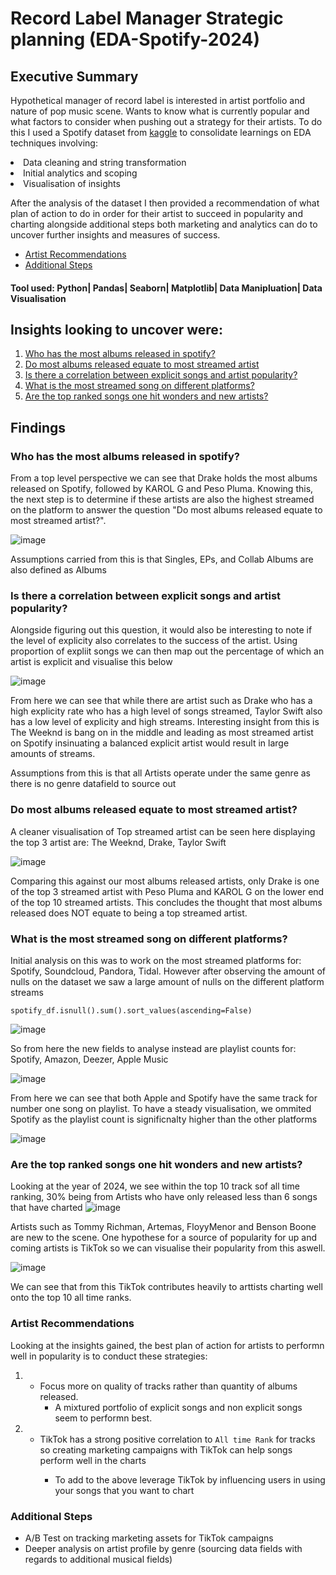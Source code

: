 # Record Label Manager Strategic planning (EDA-Spotify-2024)

## Executive Summary
Hypothetical manager of record label is interested in artist portfolio and nature of pop music scene. Wants to know what is currently popular and what factors to consider when pushing out a strategy for their artists. 
To do this I used a Spotify dataset from [kaggle](https://www.kaggle.com/datasets/nelgiriyewithana/most-streamed-spotify-songs-2024/data) to consolidate learnings on EDA techniques involving:
<li>Data cleaning and string transformation</li>
<li>Initial analytics and scoping</li>
<li>Visualisation of insights

After the analysis of the dataset I then provided a recommendation of what plan of action to do in order for their artist to succeed in popularity and charting alongside additional steps both marketing and analytics can do to uncover further insights and measures of success.

- [Artist Recommendations](#artist-recommendations)
- [Additional Steps](#additional-steps)

#### Tool used: Python| Pandas| Seaborn| Matplotlib| Data Manipluation| Data Visualisation

## Insights looking to uncover were:
1. [Who has the most albums released in spotify?](#who-has-the-most-albums-released-in-spotify)
2. [Do most albums released equate to most streamed artist](#do-most-albums-released-equate-to-most-streamed-artist)
3. [Is there a correlation between explicit songs and artist popularity?](#is-there-a-correlation-between-explicit-songs-and-artist-popularity)
4. [What is the most streamed song on different platforms?](#what-is-the-most-streamed-song-on-different-platforms)
5. [Are the top ranked songs one hit wonders and new artists?](#are-the-top-ranked-songs-one-hit-wonders-and-new-artists)

## Findings 

### Who has the most albums released in spotify?


From a top level perspective we can see that Drake holds the most albums released on Spotify, followed by KAROL G and Peso Pluma. Knowing this, the next step is to determine if these artists are also the highest streamed on the platform to answer the question "Do most albums released equate to most streamed artist?".

![image](https://github.com/user-attachments/assets/4eefa658-9737-463c-a070-224c2aa69acb)


Assumptions carried from this is that Singles, EPs, and Collab Albums are also defined as Albums

### Is there a correlation between explicit songs and artist popularity?

Alongside figuring out this question, it would also be interesting to note if the level of explicity also correlates to the success of the artist. Using proportion of expliit songs we can then map out the percentage of which an artist is explicit and visualise this below 

![image](https://github.com/user-attachments/assets/94ed73ee-d80b-4443-a327-b0ad0e0570b9)

From here we can see that while there are artist such as Drake who has a high explicity rate who has a high level of songs streamed, Taylor Swift also has a low level of explicity and high streams. Interesting insight from this is The Weeknd is bang on in the middle and leading as most streamed artist on Spotify insinuating a balanced explicit artist would result in large amounts of streams.

Assumptions from this is that all Artists operate under the same genre as there is no genre datafield to source out

### Do most albums released equate to most streamed artist?

A cleaner visualisation of Top streamed artist can be seen here displaying the top 3 artist are: The Weeknd, Drake, Taylor Swift

![image](https://github.com/user-attachments/assets/d742aaea-c8df-4da1-baec-250ec56a8980)


Comparing this against our most albums released artists, only Drake is one of the top 3 streamed artist with Peso Pluma and KAROL G on the lower end of the top 10 streamed artists. This concludes the thought that most albums released does NOT equate to being a top streamed artist.

### What is the most streamed song on different platforms?

Initial analysis on this was to work on the most streamed platforms for: Spotify, Soundcloud, Pandora, Tidal. However after observing the amount of nulls on the dataset we saw a large amount of nulls on the different platform streams 

```
spotify_df.isnull().sum().sort_values(ascending=False)
```
![image](https://github.com/user-attachments/assets/7fc57ea0-6c73-4921-8858-19955db6085e)

So from here the new fields to analyse instead are playlist counts for: Spotify, Amazon, Deezer, Apple Music

![image](https://github.com/user-attachments/assets/c45c3f8e-361b-4f94-a7de-01da0832dba0)


From here we can see that both Apple and Spotify have the same track for number one song on playlist. To have a steady visualisation, we ommited Spotify as the playlist count is significnalty higher than the other platforms

![image](https://github.com/user-attachments/assets/12798df7-0983-4ebc-a597-56dd810d898f)



### Are the top ranked songs one hit wonders and new artists?

Looking at the year of 2024, we see within the top 10 track sof all time ranking, 30% being from Artists who have only released less than 6 songs that have charted 
![image](https://github.com/user-attachments/assets/1fd31f56-4111-4653-ae81-0002ca103e6b)

Artists such as Tommy Richman, Artemas, FloyyMenor and Benson Boone are new to the scene. One hypothese for a source of popularity for up and coming artists is TikTok so we can visualise their popularity from this aswell. 

![image](https://github.com/user-attachments/assets/385a8e01-b9be-425a-984e-27dbd4708d47)

We can see that from this TikTok contributes heavily to arttists charting well onto the top 10 all time ranks.

### Artist Recommendations
Looking at the insights gained, the best plan of action for artists to performn well in popularity is to conduct these strategies: 
1. - Focus more on quality of tracks rather than quantity of albums released.
     - A mixtured portfolio of explicit songs and non explicit songs seem to performn best. </li>
2. - TikTok has a strong positive correlation to `All time Rank` for tracks so creating marketing campaigns with TikTok can help songs perform well in the charts</li>
     - To add to the above leverage TikTok by influencing users in using your songs that you want to chart

### Additional Steps
- A/B Test on tracking marketing assets for TikTok campaigns
- Deeper analysis on artist profile by genre (sourcing data fields with regards to additional musical fields) 




